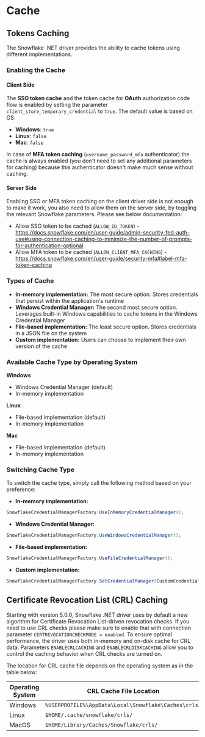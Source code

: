 # Cache

## Tokens Caching

The Snowflake .NET driver provides the ability to cache tokens using different implementations.

### Enabling the Cache

#### Client Side
The **SSO token cache** and the token cache for **OAuth** authorization code flow is enabled by setting the parameter `client_store_temporary_credential` to `true`. The default value is based on OS:
- **Windows**: `true`
- **Linux**: `false`
- **Mac**: `false`

In case of **MFA token caching** (`username_password_mfa` authenticator) the cache is always enabled (you don't need to set any additional parameters for caching) because this authenticator doesn't make much sense without caching.

#### Server Side
Enabling SSO or MFA token caching on the client driver side is not enough to make it work, you also need to allow them on the server side, by toggling the relevant Snowflake parameters.
Please see below documentation:
* Allow SSO token to be cached (`ALLOW_ID_TOKEN`) - https://docs.snowflake.com/en/user-guide/admin-security-fed-auth-use#using-connection-caching-to-minimize-the-number-of-prompts-for-authentication-optional
* Allow MFA token to be cached (`ALLOW_CLIENT_MFA_CACHING`) - https://docs.snowflake.com/en/user-guide/security-mfa#label-mfa-token-caching

### Types of Cache
- **In-memory implementation:** The most secure option. Stores credentials that persist within the application's runtime
- **Windows Credential Manager:** The second most secure option. Leverages built-in Windows capabilities to cache tokens in the Windows Credential Manager
- **File-based implementation:** The least secure option. Stores credentials in a JSON file on the system
- **Custom implementation:** Users can choose to implement their own version of the cache

### Available Cache Type by Operating System
**Windows**
- Windows Credential Manager (default)
- In-memory implementation

**Linux**
- File-based implementation (default)
- In-memory implementation

**Mac**
- File-based implementation (default)
- In-memory implementation

### Switching Cache Type

To switch the cache type, simply call the following method based on your preference:
- **In-memory implementation:**
```cs
SnowflakeCredentialManagerFactory.UseInMemoryCredentialManager();
```
- **Windows Credential Manager:**
```cs
SnowflakeCredentialManagerFactory.UseWindowsCredentialManager();
```
- **File-based implementation:**
```cs
SnowflakeCredentialManagerFactory.UseFileCredentialManager();
```
- **Custom implementation:**
```cs
SnowflakeCredentialManagerFactory.SetCredentialManager(CustomCredentialManagerImplementation);
```

## Certificate Revocation List (CRL) Caching

Starting with version 5.0.0, Snowflake .NET driver uses by default a new algorithm for Certificate Revocation List-driven revocation checks.
If you need to use CRL checks please make sure to enable that with connection parameter `CERTREVOCATIONCHECKMODE = enabled`.
To ensure optimal performance, the driver uses both in-memory and on-disk cache for CRL data.
Parameters `ENABLECRLCACHING` and `ENABLECRLDISKCACHING` allow you to control the caching behavior when CRL checks are turned on.

The location for CRL cache file depends on the operating system as in the table below:

| Operating System | CRL Cache File Location                              |
|------------------|------------------------------------------------------|
| Windows          | `%USERPROFILE%\AppData\Local\Snowflake\Caches\crls\` |
| Linux            | `$HOME/.cache/snowflake/crls/`                       |
| MacOS            | `$HOME/Library/Caches/Snowflake/crls/`               |
